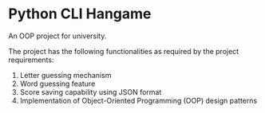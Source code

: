 # Python CLI Hangame

An OOP project for university.

The project has the following functionalities as required by the project requirements:

1. Letter guessing mechanism
2. Word guessing feature
3. Score saving capability using JSON format
4. Implementation of Object-Oriented Programming (OOP) design patterns